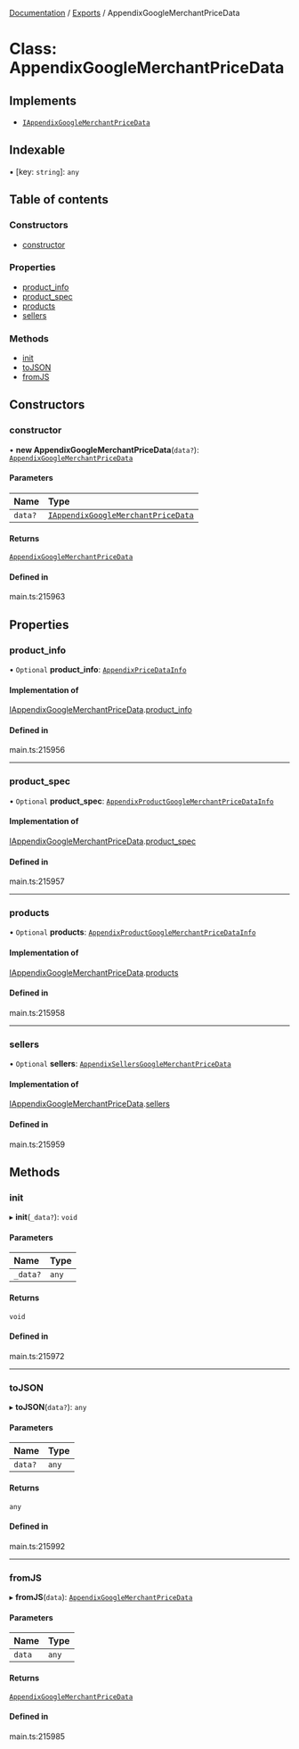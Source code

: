 [Documentation](../README.md) / [Exports](../modules.md) / AppendixGoogleMerchantPriceData

# Class: AppendixGoogleMerchantPriceData

## Implements

- [`IAppendixGoogleMerchantPriceData`](../interfaces/IAppendixGoogleMerchantPriceData.md)

## Indexable

▪ [key: `string`]: `any`

## Table of contents

### Constructors

- [constructor](AppendixGoogleMerchantPriceData.md#constructor)

### Properties

- [product\_info](AppendixGoogleMerchantPriceData.md#product_info)
- [product\_spec](AppendixGoogleMerchantPriceData.md#product_spec)
- [products](AppendixGoogleMerchantPriceData.md#products)
- [sellers](AppendixGoogleMerchantPriceData.md#sellers)

### Methods

- [init](AppendixGoogleMerchantPriceData.md#init)
- [toJSON](AppendixGoogleMerchantPriceData.md#tojson)
- [fromJS](AppendixGoogleMerchantPriceData.md#fromjs)

## Constructors

### constructor

• **new AppendixGoogleMerchantPriceData**(`data?`): [`AppendixGoogleMerchantPriceData`](AppendixGoogleMerchantPriceData.md)

#### Parameters

| Name | Type |
| :------ | :------ |
| `data?` | [`IAppendixGoogleMerchantPriceData`](../interfaces/IAppendixGoogleMerchantPriceData.md) |

#### Returns

[`AppendixGoogleMerchantPriceData`](AppendixGoogleMerchantPriceData.md)

#### Defined in

main.ts:215963

## Properties

### product\_info

• `Optional` **product\_info**: [`AppendixPriceDataInfo`](AppendixPriceDataInfo.md)

#### Implementation of

[IAppendixGoogleMerchantPriceData](../interfaces/IAppendixGoogleMerchantPriceData.md).[product_info](../interfaces/IAppendixGoogleMerchantPriceData.md#product_info)

#### Defined in

main.ts:215956

___

### product\_spec

• `Optional` **product\_spec**: [`AppendixProductGoogleMerchantPriceDataInfo`](AppendixProductGoogleMerchantPriceDataInfo.md)

#### Implementation of

[IAppendixGoogleMerchantPriceData](../interfaces/IAppendixGoogleMerchantPriceData.md).[product_spec](../interfaces/IAppendixGoogleMerchantPriceData.md#product_spec)

#### Defined in

main.ts:215957

___

### products

• `Optional` **products**: [`AppendixProductGoogleMerchantPriceDataInfo`](AppendixProductGoogleMerchantPriceDataInfo.md)

#### Implementation of

[IAppendixGoogleMerchantPriceData](../interfaces/IAppendixGoogleMerchantPriceData.md).[products](../interfaces/IAppendixGoogleMerchantPriceData.md#products)

#### Defined in

main.ts:215958

___

### sellers

• `Optional` **sellers**: [`AppendixSellersGoogleMerchantPriceData`](AppendixSellersGoogleMerchantPriceData.md)

#### Implementation of

[IAppendixGoogleMerchantPriceData](../interfaces/IAppendixGoogleMerchantPriceData.md).[sellers](../interfaces/IAppendixGoogleMerchantPriceData.md#sellers)

#### Defined in

main.ts:215959

## Methods

### init

▸ **init**(`_data?`): `void`

#### Parameters

| Name | Type |
| :------ | :------ |
| `_data?` | `any` |

#### Returns

`void`

#### Defined in

main.ts:215972

___

### toJSON

▸ **toJSON**(`data?`): `any`

#### Parameters

| Name | Type |
| :------ | :------ |
| `data?` | `any` |

#### Returns

`any`

#### Defined in

main.ts:215992

___

### fromJS

▸ **fromJS**(`data`): [`AppendixGoogleMerchantPriceData`](AppendixGoogleMerchantPriceData.md)

#### Parameters

| Name | Type |
| :------ | :------ |
| `data` | `any` |

#### Returns

[`AppendixGoogleMerchantPriceData`](AppendixGoogleMerchantPriceData.md)

#### Defined in

main.ts:215985
